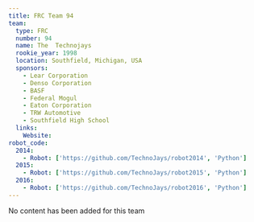 ```yaml
---
title: FRC Team 94
team:
  type: FRC
  number: 94
  name: The  Technojays
  rookie_year: 1998
  location: Southfield, Michigan, USA
  sponsors:
    - Lear Corporation
    - Denso Corporation
    - BASF
    - Federal Mogul
    - Eaton Corporation
    - TRW Automotive
    - Southfield High School
  links:
    Website:
robot_code:
  2014:
    - Robot: ['https://github.com/TechnoJays/robot2014', 'Python']
  2015:
    - Robot: ['https://github.com/TechnoJays/robot2015', 'Python']
  2016:
    - Robot: ['https://github.com/TechnoJays/robot2016', 'Python']
---
```

No content has been added for this team
